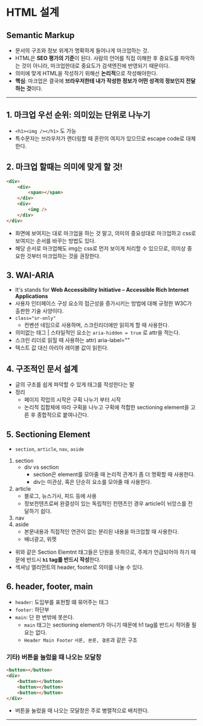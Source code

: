 # HTML 설계

## Semantic Markup
- 문서의 구조와 정보 위계가 명확하게 들어나게 마크업하는 것.
- HTML은 **SEO 평가의 기준**이 된다. 사람의 언어를 직접 이해한 후 중요도를 파악하는 것이 아니라, 마크업한대로 중요도가 검색엔진에 반영되기 때문이다.
-  의미에 맞게 HTML을 작성하기 위해선 **논리적**으로 작성해야한다.
-  **핵심**: 마크업은 결국에 **브라우저한테 내가 작성한 정보가 어떤 성격의 정보인지 전달하는 것**이다.

---

## 1. 마크업 우선 순위: 의미있는 단위로 나누기

-   `<h1><img /></h1>` 도 가능
-   특수문자는 브라우저가 랜더링할 때 혼란의 여지가 있으므로 escape code로 대체한다.

## 2. 마크업 할때는 의미에 맞게 할 것!

```html
<div>
    <div>
        <span></span>
    </div>
    <div>
        <img />
    </div>
</div>
```

-   화면에 보여지는 대로 마크업을 하는 것 말고, 의미의 중요성대로 마크업하고 css로 보여지는 순서를 바꾸는 방법도 있다.
-   해당 순서로 마크업해도 img는 css로 먼저 보이게 처리할 수 있으므로, 의미상 중요한 것부터 마크업하는 것을 권장한다.

## 3. WAI-ARIA

-   It's stands for **Web Accessibility Initiative – Accessible Rich Internet Applications**
-   사용자 인터페이스 구성 요소의 접근성을 증가시키는 방법에 대해 규정한 W3C가 출판한 기술 사양이다.
-   `class="sr-only"`
    -   컨벤션 네임으로 사용하며, 스크린리더에만 읽히게 할 때 사용한다.
-   의미없는 태그 | 스타일적인 요소는 `aria-hidden = true` 로 attr을 적는다.
-   스크린 리더로 읽힐 때 사용하는 attr) aria-label=""
-   텍스트 값 대신 아리아 레이블 값이 읽힌다.

## 4. 구조적인 문서 설계

-   글의 구조를 쉽게 파악할 수 있게 태그를 작성한다는 말
-   정리
    -   페이지 작업의 시작은 구획 나누기 부터 시작
    -   논리적 집합체에 따라 구획을 나누고 구획에 적합한 sectioning element을 고른 후 종합적으로 붙여나간다.

## 5. Sectioning Element
- `section`, `article`, `nav`, `aside`
1. section
    -   div vs section
        -   section은 element를 모아줄 때 논리적 관계가 좀 더 명확할 때 사용한다.
        -   div는 미관상, 혹은 단순히 요소를 모아줄 때 사용한다.
2. article
    -   블로그, 뉴스기사, 피드 등에 사용
    -   정보컨텐츠로써 완결성이 있는 독립적인 컨텐츠인 경우 article이 뉘앙스를 전달하기 쉽다.
3. nav
4. aside
    -   본문내용과 직접적인 연관이 없는 분리된 내용을 마크업할 때 사용한다.
    -   배너광고, 위젯
-   위와 같은 Section Elemtnt 태그들은 단원을 뜻하므로, 주제가 언급되어야 하기 때문에 반드시 **`h1` tag를 반드시 작성**한다.
-   섹셔닝 엘리먼트의 header, footer로 의미를 나눌 수 있다.

## 6. header, footer, main

-   `header`: 도입부를 표현할 떄 묶어주는 태그
-   `footer`: 하단부
-   `main`: 단 한 번밖에 못쓴다.
    -   `main` 태그는 sectioning element가 아니기 때문에 h1 tag를 반드시 적어줄 필요는 없다.
    -   `Header Main Footer` `서론, 본론, 결론`과 같은 구조

### 기타) 버튼을 눌렀을 때 나오는 모달창

```html
<button></button>
<div>
    <button></button>
    <button></button>
    <button></button>
</div>
```

-   버튼을 눌렀을 때 나오는 모달창은 주로 병렬적으로 배치한다.
---